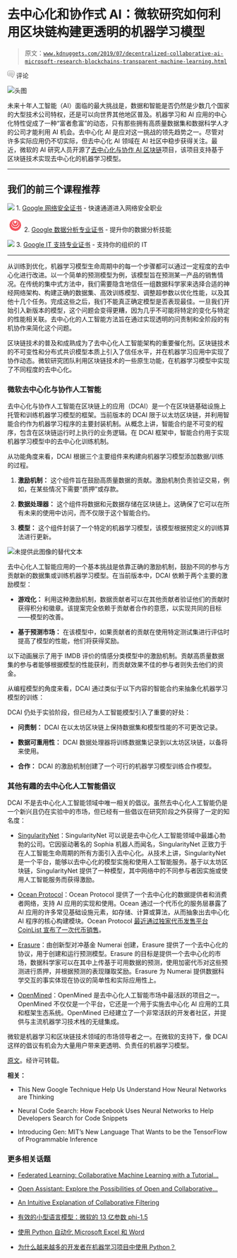 # 去中心化和协作式 AI：微软研究如何利用区块链构建更透明的机器学习模型

> 原文：[`www.kdnuggets.com/2019/07/decentralized-collaborative-ai-microsoft-research-blockchains-transparent-machine-learning.html`](https://www.kdnuggets.com/2019/07/decentralized-collaborative-ai-microsoft-research-blockchains-transparent-machine-learning.html)

![评论](img/3d9c022da2d331bb56691a9617b91b90.png) 评论

![头图](img/5b5fb10468254b6e7062f2104a47ac47.png)

未来十年人工智能（AI）面临的最大挑战是，数据和智能是否仍然是少数几个国家的大型技术公司特权，还是可以向世界其他地区普及。机器学习和 AI 应用的中心化特性促成了一种“富者愈富”的动态，只有那些拥有高质量数据集和数据科学人才的公司才能利用 AI 机会。去中心化 AI 是应对这一挑战的领先趋势之一。尽管对许多实际应用仍不切实际，但去中心化 AI 领域在 AI 社区中稳步获得关注。最近，微软的 AI 研究人员开源了[去中心化与协作 AI 区块链](https://github.com/microsoft/0xDeCA10B)项目，该项目支持基于区块链技术实现去中心化的机器学习模型。

* * *

## 我们的前三个课程推荐

![](img/0244c01ba9267c002ef39d4907e0b8fb.png) 1\. [Google 网络安全证书](https://www.kdnuggets.com/google-cybersecurity) - 快速通道进入网络安全职业

![](img/e225c49c3c91745821c8c0368bf04711.png) 2\. [Google 数据分析专业证书](https://www.kdnuggets.com/google-data-analytics) - 提升你的数据分析技能

![](img/0244c01ba9267c002ef39d4907e0b8fb.png) 3\. [Google IT 支持专业证书](https://www.kdnuggets.com/google-itsupport) - 支持你的组织的 IT

* * *

从训练到优化，机器学习模型生命周期中的每一个步骤都可以通过一定程度的去中心化进行改进。以一个简单的预测模型为例，该模型旨在预测某一产品的销售情况。在传统的集中式方法中，我们需要隐含地信任一组数据科学家来选择合适的神经网络架构、构建正确的数据集、高效训练模型、调整超参数以优化性能，以及其他十几个任务。完成这些之后，我们不能真正确定模型是否表现最佳。一旦我们开始引入新版本的模型，这个问题会变得更糟，因为几乎不可能将特定的变化与特定的性能相关联。去中心化的人工智能方法旨在通过实现透明的问责制和全阶段的有机协作来简化这个问题。

区块链技术的普及和成熟成为了去中心化人工智能架构的重要催化剂。区块链技术的不可变性和分布式共识模型本质上引入了信任水平，并在机器学习应用中实现了协作动态。微软研究团队利用区块链技术的一些原生功能，在机器学习模型中实现了不同程度的去中心化。

### 微软去中心化与协作人工智能

去中心化与协作人工智能在区块链上的应用（DCAI）是一个在区块链基础设施上托管和训练机器学习模型的框架。当前版本的 DCAI 限于以太坊区块链，并利用智能合约作为机器学习程序的主要封装机制。从概念上讲，智能合约是不可变的程序，包含在区块链运行时上执行的业务逻辑。在 DCAI 框架中，智能合约用于实现机器学习模型中的去中心化训练机制。

从功能角度来看，DCAI 根据三个主要组件来构建向机器学习模型添加数据/训练的过程。

1.  **激励机制：** 这个组件旨在鼓励高质量数据的贡献。激励机制负责验证交易，例如，在某些情况下需要“质押”或存款。

1.  **数据处理器：** 这个组件将数据和元数据存储在区块链上。这确保了它可以在所有未来的使用中访问，而不仅限于这个智能合约。

1.  **模型：** 这个组件封装了一个特定的机器学习模型，该模型根据预定义的训练算法进行更新。

![未提供此图像的替代文本](img/cbf6a095199e5b0782286ca8d35b48ec.png)

去中心化人工智能应用的一个基本挑战是依靠正确的激励机制，鼓励不同的参与方贡献新的数据集或训练机器学习模型。在当前版本中，DCAI 依赖于两个主要的激励模型：

+   **游戏化：** 利用这种激励机制，数据贡献者可以在其他贡献者验证他们的贡献时获得积分和徽章。该提案完全依赖于贡献者合作的意愿，以实现共同的目标——模型的改善。

+   **基于预测市场：** 在该模型中，如果贡献者的贡献在使用特定测试集进行评估时提高了模型的性能，他们将获得奖励。

以下动画展示了用于 IMDB 评价的情感分类模型中的激励机制。贡献高质量数据集的参与者能够根据模型的性能获利，而贡献效果不佳的参与者则失去他们的资金。

从编程模型的角度来看，DCAI 通过类似于以下内容的智能合约来抽象化机器学习模型的训练：

DCAI 仍处于实验阶段，但已经为人工智能模型引入了重要的好处：

+   **问责制：** DCAI 在以太坊区块链上保持数据集和模型性能的不可更改记录。

+   **数据可重用性：** DCAI 数据处理器将训练数据集记录到以太坊区块链，以备将来使用。

+   **合作：** DCAI 的激励机制创建了一个可行的机器学习模型训练合作模型。

### 其他有趣的去中心化人工智能倡议

DCAI 不是去中心化人工智能领域中唯一相关的倡议。虽然去中心化人工智能仍是一个新兴且仍在实验中的市场，但已经有一些倡议在研究阶段之外获得了一定的知名度：

+   [SingularityNet](https://singularitynet.io/)：SingularityNet 可以说是去中心化人工智能领域中最雄心勃勃的公司。它因驱动著名的 Sophia 机器人而闻名，SingularityNet 正致力于在人工智能生命周期的所有方面引入去中心化。从技术上讲，SingularityNet 是一个平台，能够以去中心化的模型实施和使用人工智能服务。基于以太坊区块链，SingularityNet 提供了一种模型，其中网络中的不同参与者因实施或使用人工智能服务而获得激励。

+   [Ocean Protocol](https://oceanprotocol.com/)：Ocean Protocol 提供了一个去中心化的数据提供者和消费者网络，支持 AI 应用的实现和使用。Ocean 通过一个代币化的服务层暴露了 AI 应用的许多常见基础设施元素，如存储、计算或算法，从而抽象出去中心化 AI 程序的核心构建模块。Ocean Protocol [最近通过独家代币发售平台 CoinList 宣布了一次代币销售](https://www.coindesk.com/angellist-spin-off-coinlist-announces-first-token-sale-of-2019)。

+   [Erasure](https://erasure.xxx/)：由创新型对冲基金 Numerai 创建，Erasure 提供了一个去中心化的协议，用于创建和运行预测模型。Erasure 的目标是提供一个去中心化的市场，数据科学家可以在其中上传基于可用数据的预测，使用加密代币对这些预测进行质押，并根据预测的表现赚取奖励。Erasure 为 Numerai 提供数据科学交互的事实体现在协议的简单性和实际应用性上。

+   [OpenMined](https://www.openmined.org/)：OpenMined 是去中心化人工智能市场中最活跃的项目之一。OpenMined 不仅仅是一个平台，它还是一个用于实施去中心化 AI 应用的工具和框架生态系统。OpenMined 已经建立了一个非常活跃的开发者社区，并提供与主流机器学习技术栈的无缝集成。

微软是机器学习和区块链技术领域的市场领导者之一。在微软的支持下，像 DCAI 这样的倡议有机会为大量用户带来更透明、负责任的机器学习模型。

[原文](https://www.linkedin.com/pulse/decentralized-collaborative-ai-how-microsoft-research-jesus-rodriguez/)。经许可转载。

**相关：**

+   This New Google Technique Help Us Understand How Neural Networks are Thinking

+   Neural Code Search: How Facebook Uses Neural Networks to Help Developers Search for Code Snippets

+   Introducing Gen: MIT’s New Language That Wants to be the TensorFlow of Programmable Inference

### 更多相关话题

+   [Federated Learning: Collaborative Machine Learning with a Tutorial…](https://www.kdnuggets.com/2021/12/federated-learning-collaborative-machine-learning-tutorial-get-started.html)

+   [Open Assistant: Explore the Possibilities of Open and Collaborative…](https://www.kdnuggets.com/2023/04/open-assistant-explore-possibilities-open-collaborative-chatbot-development.html)

+   [An Intuitive Explanation of Collaborative Filtering](https://www.kdnuggets.com/2022/09/intuitive-explanation-collaborative-filtering.html)

+   [有效的小型语言模型：微软的 13 亿参数 phi-1.5](https://www.kdnuggets.com/effective-small-language-models-microsoft-phi-15)

+   [使用 Python 自动化 Microsoft Excel 和 Word](https://www.kdnuggets.com/2021/08/automate-microsoft-excel-word-python.html)

+   [为什么越来越多的开发者在机器学习项目中使用 Python？](https://www.kdnuggets.com/2022/01/developers-python-machine-learning-projects.html)
